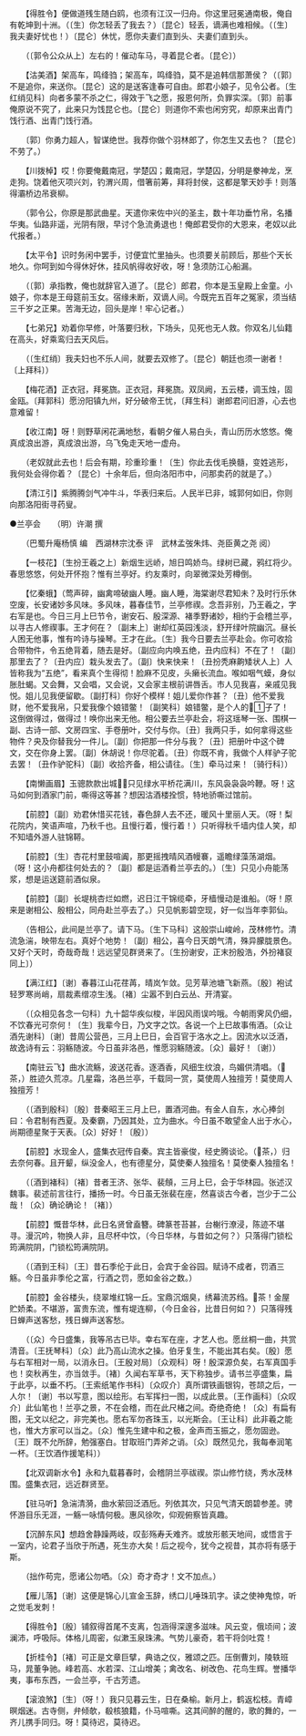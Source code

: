 <!-- { "loadSidebar": true } -->
　　【得胜令】便做道残生随白鸥，也须有江汉一归舟。你这里冠冕通南极，俺自有乾坤到十洲。（〔生〕你怎轻丢了我去？）〔昆仑〕轻丢，谪满也难相候。（〔生〕我夫妻好忧也！）〔昆仑〕休忧，愿你夫妻们直到头、夫妻们直到头。 

　　（〔郭令公众从上〕左右的！催动车马，寻着昆仑者。〔昆仑〕） 

　　【沽美酒】架高车，鸣绛驺；架高车，鸣绛驺，莫不是追韩信那萧侯？（〔郭〕不是追你，来送你。〔昆仑〕这的是送客逢春可自由。郎君小娘子，见令公者。〔生红绡见科〕向者多蒙不杀之仁，得效于飞之愿，报恩何所，负罪实深。〔郭〕前事俺原说不究了，此来只为饯昆仑也。〔昆仑〕则道你不索也闲穷究，却原来出青门饯行酒、出青门饯行酒。 

　　〔郭〕你勇力超人，智谋绝世。我荐你做个羽林郎了，你怎生又去也？〔昆仑〕不劳了。） 

　　【川拨棹】哎！你要俺戴南冠，学楚囚；戴南冠，学楚囚，分明是豢神龙，烹走狗。饶着他灭项兴刘，钓渭兴周，借箸前筹，拜将封侯，这都是擎天妙手！则落得灞桥边吊衰柳。 

　　（郭令公，你原是那武曲星。天遣你来佐中兴的圣主，数十年功垂竹帛，名播华夷。仙路非遥，光阴有限，早讨个急流勇退也！俺郎君受你的大恩来，老奴以此代报者。） 

　　【太平令】识时务闲中罢手，讨便宜忙里抽头。也须要关前顾后，那些个天长地久。你呵到如今得休好休，挂风帆得收好收，呀！急须防江心船漏。 

　　（〔郭〕承指教，俺也就辞官入道了。〔昆仑〕郎君，你本是玉皇殿上金童。小娘子，你本是王母筵前玉女。宿缘未断，双谪人间。今既完五百年之冤家，须当结三千岁之正果。苦海无边，回头是岸！牢心记者。） 

　　【七弟兄】劝着你早修，叶落要归秋，下场头，见死也无人救。你双名儿仙籍在高头，好乘鸾归去天风后。 

　　（〔生红绡〕我夫妇也不乐人间，就要去双修了。〔昆仑〕朝廷也须一谢者！〔上拜科〕） 

　　【梅花酒】正衣冠，拜冕旒。正衣冠，拜冕旒。双凤阙，五云楼，调玉烛，固金瓯。〔拜郭科〕愿汾阳镇九州，好分破帝王忧，〔拜生科〕谢郎君问旧游，心去也意难留！ 

　　【收江南】呀！则野草闲花满地愁，看朝夕催人易白头，青山历历水悠悠。俺真成浪出游，真成浪出游，乌飞兔走天地一虚舟。 

　　（老奴就此去也！后会有期，珍重珍重！〔生〕你此去伐毛换髓，变姓逃形，我何处会得你着？〔昆仑〕十余年后，但向洛阳市中，问那卖药的就是了。） 

　　【清江引】紫腾腾剑气冲牛斗，华表归来后。人民半已非，城郭何如旧，你则向那洛阳街寻药叟。


●兰亭会　　（明）许潮 撰 

　　（巴蜀升庵杨慎 编　西湖林宗沈泰 评　武林孟弢朱炜、尧臣黄之尧 阅） 

　　【一枝花】〔生扮王羲之上〕新烟生远峤，旭日鸣娇鸟。绿树已藏，鸦红将少。春思悠悠，何处开怀抱？惟有兰亭好。约友乘时，向翠微深处芳樽倒。 

　　【忆秦蛾】（莺声碎，幽禽啼破幽人睡。幽人睡，海棠谢尽君知未？及时行乐休空废，长安诸妙多风味。多风味，暮春佳节，兰亭修禊。念吾非别，乃王羲之，字右军是也。今日三月上巳节令，谢安石、殷深源、褚季野诸妙，相约于会稽兰亭，以寻古人修禊事。王才何在？〔副末上〕谢却红英园浅淡，舒开绿叶院幽沉。昼长人困无他事，惟有吟诗与操琴。王才在此。〔生〕我今日要去兰亭赴会。你可收拾合带物件，令五绝背着，随去是好。〔副应向内唤五绝，丑内应科〕不在了！〔副〕那里去了？〔丑内应〕栽头发去了。〔副〕快来快来！〔丑扮秃麻齁矮状人上〕人皆称我为“五绝”，看来真个生得彻！脸麻不见皮，头癞长流血。喉如咽气蟆，身似胀肚蝎。又会舞，又会唱，又会说，又会家主根前讲唇舌。市人见我喜，亲戚见我悦。姐儿见我便留歇。〔副打科〕你好个模样！姐儿爱你作甚？〔丑〕他不爱我财，他不爱我帛，只爱我像个娘错鳖！〔副笑科〕娘错鳖，是个人的子了！这倒做得过，做得过！唤你出来无他。相公要去兰亭赴会，将这瑶琴一张、围棋一副、古诗一部、文房四宝、手卷册叶，交付与你。〔丑〕我两只手，如何拿得这些物件？央及你替我分一件儿。〔副〕你把那一件分与我？〔丑〕把册叶中这个碑文，交在你身上罢。〔副〕休胡说！你尽驼着。〔丑〕你既不肯，我做个人样驴子驼去罢！〔丑作驴驼科〕〔副〕收拾齐备，相公请往。〔生〕牵马过来！〔骑行科〕） 

　　【南懒画眉】玉骢款款出城，只见绿水平桥花满川，东风袅袅袅吟鞭。呀！这马如何到酒家门前，嘶得这等甚？想因沽酒楼拴惯，特地骄嘶过馆前。 

　　【前腔】〔副〕劝君休惜买花钱，春色辞人去不还，暖风十里丽人天。（呀！梨花院内，笑语声喧，乃秋千也。且慢行着，慢行着！）只听得秋千墙内佳人笑，却不知墙外游人驻锦鞯。 

　　【前腔】〔生〕杏花村里鼓喧阗，那更摇拽晴风酒幔褰，遥瞻绿藻荡湖烟。（呀！这小舟都往何处去的？〔副〕都是运酒肴兰亭去的。）〔生〕只见小舟能荡浆，想是运送筵前酒似泉。 

　　【前腔】〔副〕长堤桃杏烂如燃，迟日江干锦缆牵，牙樯慢动是谁船。（呀！原来是谢相公、殷相公，同舟赴兰亭去了。）只见帆影碧空现，好一似当年李郭仙。 

　　（告相公，此间是兰亭了。请下马。〔生下马科〕这般崇山峻岭，茂林修竹。清流急湍，映带左右。真好个地势！〔副〕相公，喜今日天朗气清，殊异朦胧景色。又好个天时，奇哉奇哉！远远望见群贤来了。〔生扮谢安，正末扮殷浩，外扮褚裒同上〕） 

　　【满江红】〔谢〕春暮江山花荏苒，晴岚乍敛。见芳草池塘飞新燕。〔殷〕袍试轻罗寒尚峭，扇裁素缯凉生浅。〔褚〕尘嚣不到白云丛、开清宴。 

　　（〔众相见各念一句科〕九十韶华疾似梭，半因风雨误吟哦。今朝雨霁风仍细，不饮春光可奈何！〔生〕我辈今日，乃文字之饮。各说一个上巳故事侑酒。〔众让酒先谢科〕〔谢〕昔周公营邑，三月上巳日，会百官于洛水之上。因流水以泛酒，故逸诗有云：羽觞随波。今日虽非洛邑，惟愿羽觞随波。〔众〕最好！〔谢〕） 

　　【南驻云飞】曲水流觞，波送花香。逐酒香，风细生纹浪，鸟媚供清唱。（茶，）胜迹久荒凉。几星霜，洛邑兰亭，千载同一赏，莫使周人独擅芳！莫使周人独擅芳！ 

　　（〔酒到殷科〕〔殷〕昔秦昭王三月上巳，置酒河曲。有金人自东，水心捧剑曰：令君制有西夏。及秦霸，乃因其处，立为曲水。今日虽不敢望金人出于水心，尚期德星聚于天表。〔众〕好好！〔殷〕） 

　　【前腔】水现金人，盛集衣冠传自秦。宾主皆豪俊，经史腾谈论。（茶，）归去奈何春。且开颦，纵没金人，也有德星分，莫使秦人独擅名！莫使秦人独擅名！ 

　　（〔酒到褚科〕〔褚〕昔者王济、张华、裴頠，三月上巳，会于华林园。张述汉魏事。裴述前言往行，播扬一时。今日虽无张裴在座，然喜谈古今者，岂少于二公哉！〔众〕确论确论！〔褚〕） 

　　【前腔】慨昔华林，此日名贤曾盍簪。碑篆苍苔甚，台榭行潦浸，陈迹不堪寻。漫沉吟，物换人非，且尽杯中饮，（今日华林，与昔如之何？）只落得门锁松筠满院阴，门锁松筠满院阴。 

　　（〔酒到王科〕〔王〕昔石季伦于此日，会宾于金谷园。赋诗不成者，罚酒三觞。今日虽非季伦之富，行酒之罚，愿如金谷之数。） 

　　【前腔】金谷楼头，绕翠堆红锦一丘。宝鼎沉烟臭，绣幕流苏绉。茶！金屋贮娇柔。不堪游，富贵东流，惟有堤连柳，（今日金谷，比昔日何如？）只落得残日蝉声送客愁，残日蝉声送客愁。 

　　（〔众〕今日盛集，我等吊古已毕。幸右军在座，才艺人也。愿丝桐一曲，共赏清音。〔王抚琴科〕〔众〕此乃高山流水之操。伯牙复生，不能出其右矣。〔殷〕愿与右军相对一局，以消永日。〔王殷对局〕〔众观科〕呀！殷深源负矣，右军真国手也！奕秋再生，亦当敛手。〔褚〕久闻右军草书，天下称独步。请书兰亭盛集，扁于此亭，以垂不朽。〔王索纸笔作书科〕〔众叹介〕真所谓铁画银钩，苍颉之后，一人尔！〔谢〕书以写意，图以绘形。右军挥扫一图，以成此景。〔王作画科〕〔众叹介〕此仙笔也！兰亭之景，不在会稽，而在此尺楮之间。奇绝奇绝！〔众〕有扁有图，无文以纪之，非完美也。愿右军勿吝珠玉，以光斯会。〔王让科〕此非羲之能也，惟大方家可以当之。〔众〕惟先生建中和之极，金声而玉振之，愿勿固逊。〔王〕既不允所辞，勉强塞白。甘取班门弄斧之诮。〔众〕既然见允，我每奉润笔一杯。〔王饮酒作援笔科〕） 

　　【北双调新水令】永和九载暮春时，会稽阴兰亭祓禊。崇山修竹绕，秀水茂林围。盛集衣冠，远近群贤至。 

　　【驻马听】急湍清漪，曲水萦回泛酒卮。列依其次，只见气清天朗碧参差。骋怀游目乐无涯，一觞一咏情何极。惠风徐吹，仰观俯察皆真趣。 

　　【沉醉东风】想趋舍静躁两岐，叹彭殇寿夭难齐。或放形骸天地间，或悟言于一室内，论君子当欣于所遇，死生亦大矣！后之视今，犹今之视昔，其亦将有感于斯。 

　　（拙作苟完，愿诸公勿哂。〔众〕奇才奇才！文不加点。） 

　　【雁儿落】〔谢〕这便是锦心儿宣金玉辞，绣口儿唾珠玑字。读之使神鬼惊，听之觉毛发刺！ 

　　【得胜令】〔殷〕铺叙得首尾不支离，包涵得深邃多滋味。风云变，俄顷间；波澜沛，呼吸际。体格儿周密，似漱玉泉珠沸。气势儿豪奇，若干将剑吐霓！ 

　　【折桂令】〔褚〕可正是文章巨擘，典诰之仪，雅颂之匹。压倒曹刘，陵轶班马，晁董争驰。峰若高、水若深、江山增美；禽改名、树改色、花鸟生辉。誉播华夷，事布东西，一会兰亭，千古芳遗。 

　　【滚浪煞】〔生〕（呀！）我只见暮云生，日在桑榆。新月上，鹤返松枝。青嶂暝烟迷。古寺侧，弁倾欹，殽核狼籍，仆马喧嘶。这其间醉的醒的，歌的舞的，一齐儿携手同归。呀！莫待迟，莫待迟。 

